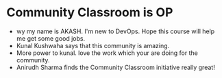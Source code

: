 # Community Classroom is OP
- wy my name is AKASH. I'm new to DevOps. Hope this course will help me get some good jobs. 
- Kunal Kushwaha says that this community is amazing.
- More power to kunal. love the work which your are doing for the community.
- Anirudh Sharma finds the Community Classroom initiative really great!
